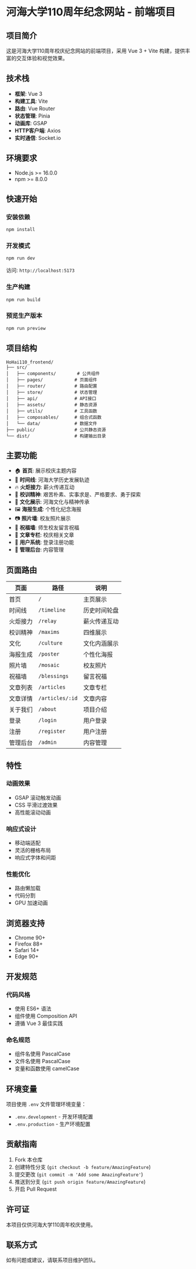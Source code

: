 # 河海大学110周年纪念网站 - 前端项目

## 项目简介

这是河海大学110周年校庆纪念网站的前端项目，采用 Vue 3 + Vite 构建，提供丰富的交互体验和视觉效果。

## 技术栈

- **框架**: Vue 3
- **构建工具**: Vite
- **路由**: Vue Router
- **状态管理**: Pinia
- **动画库**: GSAP
- **HTTP客户端**: Axios
- **实时通信**: Socket.io

## 环境要求

- Node.js >= 16.0.0
- npm >= 8.0.0

## 快速开始

### 安装依赖
```bash
npm install
```

### 开发模式
```bash
npm run dev
```
访问: `http://localhost:5173`

### 生产构建
```bash
npm run build
```

### 预览生产版本
```bash
npm run preview
```

## 项目结构

```
HoHai110_frontend/
├── src/
│   ├── components/        # 公共组件
│   ├── pages/            # 页面组件
│   ├── router/           # 路由配置
│   ├── store/            # 状态管理
│   ├── api/              # API接口
│   ├── assets/           # 静态资源
│   ├── utils/            # 工具函数
│   ├── composables/      # 组合式函数
│   └── data/             # 数据文件
├── public/               # 公共静态资源
└── dist/                 # 构建输出目录
```

## 主要功能

- 🏠 **首页**: 展示校庆主题内容
- 📅 **时间线**: 河海大学历史发展轨迹
- 🔥 **火炬接力**: 薪火传递互动
- 📖 **校训精神**: 艰苦朴素、实事求是、严格要求、勇于探索
- 🎨 **文化展示**: 河海文化与精神传承
- 🖼️ **海报生成**: 个性化纪念海报
- 📷 **照片墙**: 校友照片展示
- 💬 **祝福墙**: 师生校友留言祝福
- 📰 **文章专栏**: 校庆相关文章
- 👤 **用户系统**: 登录注册功能
- 🔧 **管理后台**: 内容管理

## 页面路由

| 页面 | 路径 | 说明 |
|------|------|------|
| 首页 | `/` | 主页展示 |
| 时间线 | `/timeline` | 历史时间轮盘 |
| 火炬接力 | `/relay` | 薪火传递互动 |
| 校训精神 | `/maxims` | 四维展示 |
| 文化 | `/culture` | 文化内涵展示 |
| 海报生成 | `/poster` | 个性化海报 |
| 照片墙 | `/mosaic` | 校友照片 |
| 祝福墙 | `/blessings` | 留言祝福 |
| 文章列表 | `/articles` | 文章专栏 |
| 文章详情 | `/articles/:id` | 文章内容 |
| 关于我们 | `/about` | 项目介绍 |
| 登录 | `/login` | 用户登录 |
| 注册 | `/register` | 用户注册 |
| 管理后台 | `/admin` | 内容管理 |

## 特性

### 动画效果
- GSAP 滚动触发动画
- CSS 平滑过渡效果
- 高性能滚动动画

### 响应式设计
- 移动端适配
- 灵活的栅格布局
- 响应式字体和间距

### 性能优化
- 路由懒加载
- 代码分割
- GPU 加速动画

## 浏览器支持

- Chrome 90+
- Firefox 88+
- Safari 14+
- Edge 90+

## 开发规范

### 代码风格
- 使用 ES6+ 语法
- 组件使用 Composition API
- 遵循 Vue 3 最佳实践

### 命名规范
- 组件名使用 PascalCase
- 文件名使用 PascalCase
- 变量和函数使用 camelCase

## 环境变量

项目使用 `.env` 文件管理环境变量：

- `.env.development` - 开发环境配置
- `.env.production` - 生产环境配置

## 贡献指南

1. Fork 本仓库
2. 创建特性分支 (`git checkout -b feature/AmazingFeature`)
3. 提交更改 (`git commit -m 'Add some AmazingFeature'`)
4. 推送到分支 (`git push origin feature/AmazingFeature`)
5. 开启 Pull Request

## 许可证

本项目仅供河海大学110周年校庆使用。

## 联系方式

如有问题或建议，请联系项目维护团队。
